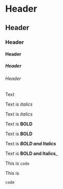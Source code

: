 # Header

## Header

### Header

#### Header

##### Header

###### Header

Text

Text is *italics*

Text is _italics_

Text is **BOLD**

Text is __BOLD__

Text is ***BOLD and Italics***

Text is __BOLD and Italics___

This is `code`

This is
```sh
code
```
